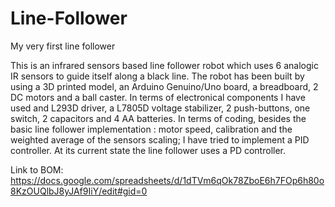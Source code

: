 # Line-Follower
My very first line follower

This is an infrared sensors based line follower robot which uses 6 analogic IR sensors to guide itself along a black line. The robot  has been built by using a 3D printed model, an Arduino Genuino/Uno board, a breadboard, 2 DC motors and a ball caster. In terms of electronical components I have used and L293D driver, a L7805D voltage stabilizer, 2 push-buttons, one switch, 2 capacitors and 4 AA batteries. In terms of coding, besides the basic line follower implementation : motor speed, calibration and the weighted average of the sensors scaling; I have tried to implement a PID controller. At its current state the line follower uses a PD controller. 

Link to BOM: https://docs.google.com/spreadsheets/d/1dTVm6qOk78ZboE6h7FOp6h80o8KzOUQlbJ8yJAf9IiY/edit#gid=0
